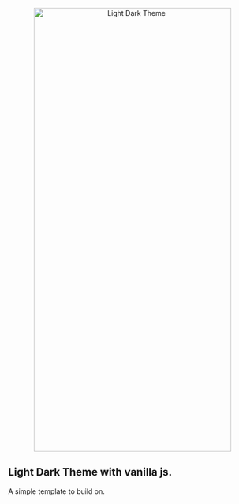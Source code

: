 <p align="center"><img src="https://user-images.githubusercontent.com/19915910/108702263-5f31de00-754c-11eb-9da3-112f1ac787d3.gif" alt="Light Dark Theme" height="900px" width="400px"/></p>

## Light Dark Theme with vanilla js.
A simple template to build on.